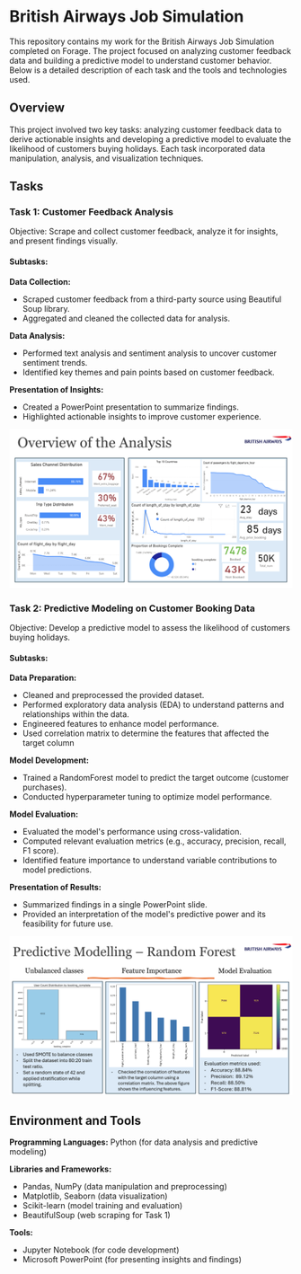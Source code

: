 # British Airways Job Simulation

This repository contains my work for the British Airways Job Simulation completed on Forage. The project focused on analyzing customer feedback data and building a predictive model to understand customer behavior. Below is a detailed description of each task and the tools and technologies used.

## Overview
This project involved two key tasks: analyzing customer feedback data to derive actionable insights and developing a predictive model to evaluate the likelihood of customers buying holidays. Each task incorporated data manipulation, analysis, and visualization techniques.

## Tasks
### Task 1: Customer Feedback Analysis
Objective: Scrape and collect customer feedback, analyze it for insights, and present findings visually.

#### Subtasks:

**Data Collection:**
-  Scraped customer feedback from a third-party source using Beautiful Soup library.
- Aggregated and cleaned the collected data for analysis.

**Data Analysis:**
- Performed text analysis and sentiment analysis to uncover customer sentiment trends.
- Identified key themes and pain points based on customer feedback.

**Presentation of Insights:**
- Created a PowerPoint presentation to summarize findings.
- Highlighted actionable insights to improve customer experience.

![alt text](https://github.com/GauriR011/British_Airways_Data_Science_Job-Simulation/blob/main/Screenshots/BA_Analysis.png)

### Task 2: Predictive Modeling on Customer Booking Data
Objective: Develop a predictive model to assess the likelihood of customers buying holidays.

#### Subtasks:

**Data Preparation:**
- Cleaned and preprocessed the provided dataset.
- Performed exploratory data analysis (EDA) to understand patterns and relationships within the data.
- Engineered features to enhance model performance.
- Used correlation matrix to determine the features that affected the target column

**Model Development:**
- Trained a RandomForest model to predict the target outcome (customer purchases).
- Conducted hyperparameter tuning to optimize model performance.

**Model Evaluation:**
- Evaluated the model's performance using cross-validation.
- Computed relevant evaluation metrics (e.g., accuracy, precision, recall, F1 score).
- Identified feature importance to understand variable contributions to model predictions.

**Presentation of Results:**
- Summarized findings in a single PowerPoint slide.
- Provided an interpretation of the model's predictive power and its feasibility for future use.

![alt text](https://github.com/GauriR011/British_Airways_Data_Science_Job-Simulation/blob/main/Screenshots/BA_Modelling.png)

## Environment and Tools
**Programming Languages:**
Python (for data analysis and predictive modeling)

**Libraries and Frameworks:**
- Pandas, NumPy (data manipulation and preprocessing)
- Matplotlib, Seaborn (data visualization)
- Scikit-learn (model training and evaluation)
- BeautifulSoup (web scraping for Task 1)

**Tools:**
- Jupyter Notebook (for code development)
- Microsoft PowerPoint (for presenting insights and findings)


